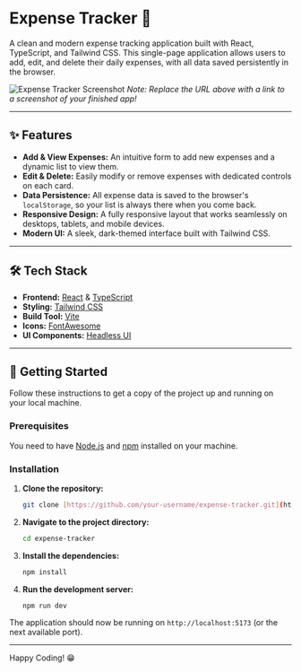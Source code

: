 # Expense Tracker 💸

A clean and modern expense tracking application built with React, TypeScript, and Tailwind CSS. This single-page application allows users to add, edit, and delete their daily expenses, with all data saved persistently in the browser.

![Expense Tracker Screenshot](https://i.imgur.com/your-screenshot-url.png)
_Note: Replace the URL above with a link to a screenshot of your finished app!_

---

## ✨ Features

-   **Add & View Expenses:** An intuitive form to add new expenses and a dynamic list to view them.
-   **Edit & Delete:** Easily modify or remove expenses with dedicated controls on each card.
-   **Data Persistence:** All expense data is saved to the browser's `localStorage`, so your list is always there when you come back.
-   **Responsive Design:** A fully responsive layout that works seamlessly on desktops, tablets, and mobile devices.
-   **Modern UI:** A sleek, dark-themed interface built with Tailwind CSS.

---

## 🛠️ Tech Stack

-   **Frontend:** [React](https://reactjs.org/) & [TypeScript](https://www.typescriptlang.org/)
-   **Styling:** [Tailwind CSS](https://tailwindcss.com/)
-   **Build Tool:** [Vite](https://vitejs.dev/)
-   **Icons:** [FontAwesome](https://fontawesome.com/)
-   **UI Components:** [Headless UI](https://headlessui.com/)

---

## 🚀 Getting Started

Follow these instructions to get a copy of the project up and running on your local machine.

### Prerequisites

You need to have [Node.js](https://nodejs.org/) and [npm](https://www.npmjs.com/) installed on your machine.

### Installation

1.  **Clone the repository:**
    ```sh
    git clone [https://github.com/your-username/expense-tracker.git](https://github.com/your-username/expense-tracker.git)
    ```
2.  **Navigate to the project directory:**
    ```sh
    cd expense-tracker
    ```
3.  **Install the dependencies:**
    ```sh
    npm install
    ```
4.  **Run the development server:**
    ```sh
    npm run dev
    ```

The application should now be running on `http://localhost:5173` (or the next available port).

---

Happy Coding! 😁